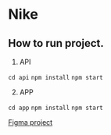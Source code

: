 # Nike 

## How to run project.

1. API

`cd api`
`npm install`
`npm start`

2. APP

`cd app`
`npm install`
`npm start` 

[Figma project](https://www.figma.com/file/jnktxmPf1uOp9sY9iSN5iQ/Projekt-strony-internetowej?type=design&node-id=0%3A1&mode=design&t=cXybT2dJBaYbSdRV-1)
